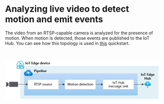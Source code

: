 # Analyzing live video to detect motion and emit events

The video from an RTSP-capable camera is analyzed for the presence of motion. When motion is detected, those events are published to the IoT Hub. You can see how this topology is used in [this](https://docs.microsoft.com/azure/azure-video-analyzer/video-analyzer-docs/get-started-detect-motion-emit-events-quickstart) quickstart.

<br>
<p align="center">
  <img src="./topology.png" title="Analyzing live video to detect motion and emit events"/>
</p>
<br>
